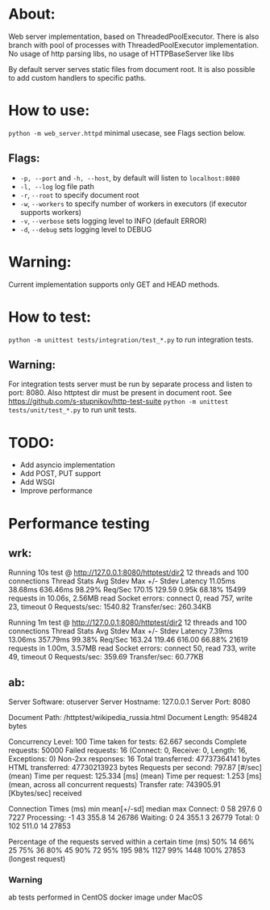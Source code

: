# About:
Web server implementation, based on ThreadedPoolExecutor. There is also branch with pool of processes with ThreadedPoolExecutor implementation. No usage of http parsing libs, no usage of HTTPBaseServer like libs

By default server serves static files from document root. It is also possible to add custom handlers to specific paths.

# How to use:
```python -m web_server.httpd``` minimal usecase, see Flags section below.

## Flags: 
* `-p, --port` and `-h, --host`, by default will listen to `localhost:8080`
* `-l, --log` log file path
* `-r`, `--root` to specify document root
* `-w`, `--workers` to specify number of workers in executors (if executor supports workers)
* `-v`, `--verbose` sets logging level to INFO (default ERROR)
* `-d`, `--debug` sets logging level to DEBUG

# Warning:
Current implementation supports only GET and HEAD methods.

# How to test:
```python -m unittest tests/integration/test_*.py``` to run integration tests.

## Warning:
For integration tests server must be run by separate process and listen to port: 8080. Also httptest dir must be present in document root. See https://github.com/s-stupnikov/http-test-suite
```python -m unittest tests/unit/test_*.py``` to run unit tests.

# TODO:
* Add asyncio implementation
* Add POST, PUT support
* Add WSGI
* Improve performance

# Performance testing
## wrk:
Running 10s test @ http://127.0.0.1:8080/httptest/dir2
  12 threads and 100 connections
  Thread Stats   Avg      Stdev     Max   +/- Stdev
    Latency    11.05ms   38.68ms 636.46ms   98.29%
    Req/Sec   170.15    129.59     0.95k    68.18%
  15499 requests in 10.06s, 2.56MB read
  Socket errors: connect 0, read 757, write 23, timeout 0
Requests/sec:   1540.82
Transfer/sec:    260.34KB

Running 1m test @ http://127.0.0.1:8080/httptest/dir2
  12 threads and 100 connections
  Thread Stats   Avg      Stdev     Max   +/- Stdev
    Latency     7.39ms   13.06ms 357.79ms   99.38%
    Req/Sec   163.24    119.46   616.00     66.88%
  21619 requests in 1.00m, 3.57MB read
  Socket errors: connect 50, read 733, write 49, timeout 0
Requests/sec:    359.69
Transfer/sec:     60.77KB

## ab:
Server Software:        otuserver
Server Hostname:        127.0.0.1
Server Port:            8080

Document Path:          /httptest/wikipedia_russia.html
Document Length:        954824 bytes

Concurrency Level:      100
Time taken for tests:   62.667 seconds
Complete requests:      50000
Failed requests:        16
   (Connect: 0, Receive: 0, Length: 16, Exceptions: 0)
Non-2xx responses:      16
Total transferred:      47737364141 bytes
HTML transferred:       47730213923 bytes
Requests per second:    797.87 [#/sec] (mean)
Time per request:       125.334 [ms] (mean)
Time per request:       1.253 [ms] (mean, across all concurrent requests)
Transfer rate:          743905.91 [Kbytes/sec] received

Connection Times (ms)
              min  mean[+/-sd] median   max
Connect:        0   58 297.6      0    7227
Processing:    -1   43 355.8     14   26786
Waiting:        0   24 355.1      3   26779
Total:          0  102 511.0     14   27853

Percentage of the requests served within a certain time (ms)
  50%     14
  66%     25
  75%     36
  80%     45
  90%     72
  95%    195
  98%   1127
  99%   1448
 100%  27853 (longest request)
### Warning
ab tests performed in CentOS docker image under MacOS
